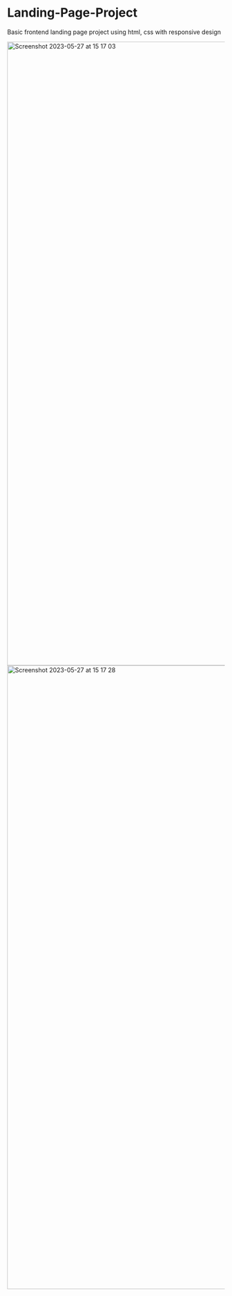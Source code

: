 # Landing-Page-Project
Basic frontend landing page project using html, css with responsive design

<img width="1440" alt="Screenshot 2023-05-27 at 15 17 03" src="https://github.com/bahajyy/Landing-Page-Project/assets/79667938/30578d03-98b4-44f9-bd8a-d11d7f41b2e7">
<img width="1440" alt="Screenshot 2023-05-27 at 15 17 28" src="https://github.com/bahajyy/Landing-Page-Project/assets/79667938/1bad741e-9446-4f7c-b25b-7ec93872140c">
